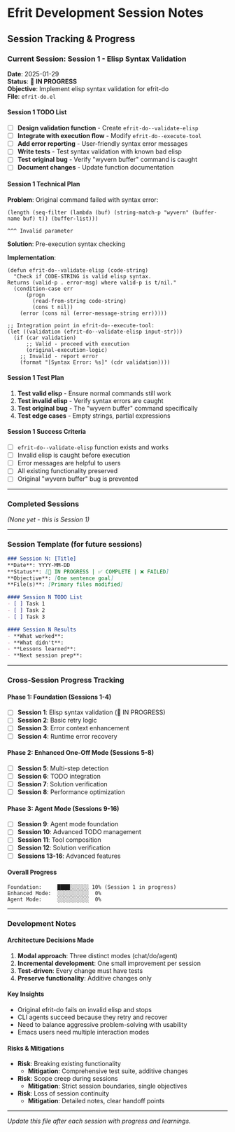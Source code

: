 # Efrit Development Session Notes

## Session Tracking & Progress

### Current Session: Session 1 - Elisp Syntax Validation
**Date**: 2025-01-29  
**Status**: 🔄 **IN PROGRESS**  
**Objective**: Implement elisp syntax validation for efrit-do  
**File**: `efrit-do.el`  

#### Session 1 TODO List
- [ ] **Design validation function** - Create `efrit-do--validate-elisp`
- [ ] **Integrate with execution flow** - Modify `efrit-do--execute-tool`  
- [ ] **Add error reporting** - User-friendly syntax error messages
- [ ] **Write tests** - Test syntax validation with known bad elisp
- [ ] **Test original bug** - Verify "wyvern buffer" command is caught
- [ ] **Document changes** - Update function documentation

#### Session 1 Technical Plan

**Problem**: Original command failed with syntax error:
```elisp
(length (seq-filter (lambda (buf) (string-match-p "wyvern" (buffer-name buf) t)) (buffer-list)))
                                                                              ^^^ Invalid parameter
```

**Solution**: Pre-execution syntax checking

**Implementation**:
```elisp
(defun efrit-do--validate-elisp (code-string)
  "Check if CODE-STRING is valid elisp syntax. 
Returns (valid-p . error-msg) where valid-p is t/nil."
  (condition-case err
      (progn 
        (read-from-string code-string)
        (cons t nil))
    (error (cons nil (error-message-string err)))))

;; Integration point in efrit-do--execute-tool:
(let ((validation (efrit-do--validate-elisp input-str)))
  (if (car validation)
      ;; Valid - proceed with execution
      (original-execution-logic)
    ;; Invalid - report error 
    (format "[Syntax Error: %s]" (cdr validation))))
```

#### Session 1 Test Plan
1. **Test valid elisp** - Ensure normal commands still work
2. **Test invalid elisp** - Verify syntax errors are caught
3. **Test original bug** - The "wyvern buffer" command specifically
4. **Test edge cases** - Empty strings, partial expressions

#### Session 1 Success Criteria
- [ ] `efrit-do--validate-elisp` function exists and works
- [ ] Invalid elisp is caught before execution
- [ ] Error messages are helpful to users  
- [ ] All existing functionality preserved
- [ ] Original "wyvern buffer" bug is prevented

---

### Completed Sessions

*(None yet - this is Session 1)*

---

### Session Template (for future sessions)

```markdown
### Session N: [Title]
**Date**: YYYY-MM-DD  
**Status**: [🔄 IN PROGRESS | ✅ COMPLETE | ❌ FAILED]  
**Objective**: [One sentence goal]  
**File(s)**: [Primary files modified]  

#### Session N TODO List  
- [ ] Task 1
- [ ] Task 2  
- [ ] Task 3

#### Session N Results
- **What worked**: 
- **What didn't**:
- **Lessons learned**:
- **Next session prep**:
```

---

### Cross-Session Progress Tracking

#### Phase 1: Foundation (Sessions 1-4)
- [ ] **Session 1**: Elisp syntax validation (🔄 IN PROGRESS)
- [ ] **Session 2**: Basic retry logic  
- [ ] **Session 3**: Error context enhancement
- [ ] **Session 4**: Runtime error recovery

#### Phase 2: Enhanced One-Off Mode (Sessions 5-8)  
- [ ] **Session 5**: Multi-step detection
- [ ] **Session 6**: TODO integration
- [ ] **Session 7**: Solution verification
- [ ] **Session 8**: Performance optimization

#### Phase 3: Agent Mode (Sessions 9-16)
- [ ] **Session 9**: Agent mode foundation
- [ ] **Session 10**: Advanced TODO management
- [ ] **Session 11**: Tool composition
- [ ] **Session 12**: Solution verification
- [ ] **Sessions 13-16**: Advanced features

#### Overall Progress
```
Foundation:     ████░░░░░░ 10% (Session 1 in progress)
Enhanced Mode:  ░░░░░░░░░░  0% 
Agent Mode:     ░░░░░░░░░░  0%
```

---

### Development Notes

#### Architecture Decisions Made
1. **Modal approach**: Three distinct modes (chat/do/agent) 
2. **Incremental development**: One small improvement per session
3. **Test-driven**: Every change must have tests
4. **Preserve functionality**: Additive changes only

#### Key Insights
- Original efrit-do fails on invalid elisp and stops
- CLI agents succeed because they retry and recover
- Need to balance aggressive problem-solving with usability
- Emacs users need multiple interaction modes

#### Risks & Mitigations
- **Risk**: Breaking existing functionality
  - **Mitigation**: Comprehensive test suite, additive changes
- **Risk**: Scope creep during sessions
  - **Mitigation**: Strict session boundaries, single objectives
- **Risk**: Loss of session continuity
  - **Mitigation**: Detailed notes, clear handoff points

---

*Update this file after each session with progress and learnings.*
